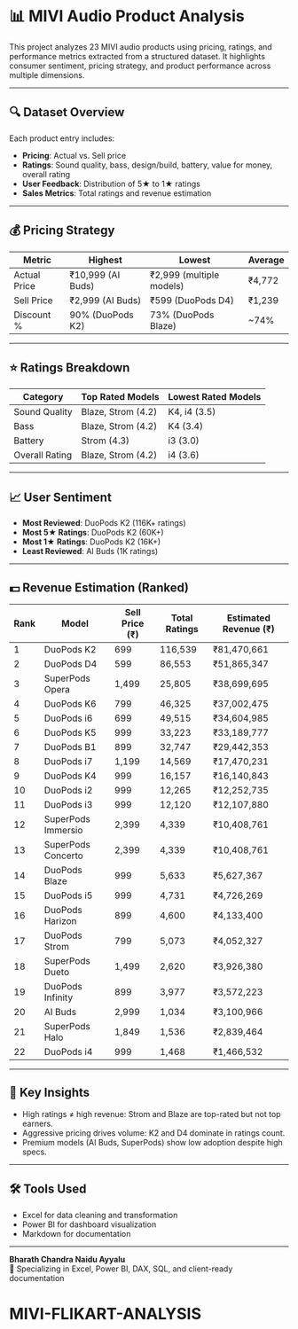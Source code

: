 # 📊 MIVI Audio Product Analysis

This project analyzes 23 MIVI audio products using pricing, ratings, and performance metrics extracted from a structured dataset. It highlights consumer sentiment, pricing strategy, and product performance across multiple dimensions.

---

## 🔍 Dataset Overview

Each product entry includes:

- **Pricing**: Actual vs. Sell price
- **Ratings**: Sound quality, bass, design/build, battery, value for money, overall rating
- **User Feedback**: Distribution of 5★ to 1★ ratings
- **Sales Metrics**: Total ratings and revenue estimation

---

## 💰 Pricing Strategy

| Metric        | Highest         | Lowest          | Average     |
|---------------|------------------|------------------|-------------|
| Actual Price  | ₹10,999 (AI Buds) | ₹2,999 (multiple models) | ₹4,772 |
| Sell Price    | ₹2,999 (AI Buds) | ₹599 (DuoPods D4)        | ₹1,239 |
| Discount %    | 90% (DuoPods K2) | 73% (DuoPods Blaze)      | ~74%   |

---

## ⭐ Ratings Breakdown

| Category         | Top Rated Models     | Lowest Rated Models |
|------------------|----------------------|----------------------|
| Sound Quality    | Blaze, Strom (4.2)   | K4, i4 (3.5)         |
| Bass             | Blaze, Strom (4.2)   | K4 (3.4)             |
| Battery          | Strom (4.3)          | i3 (3.0)             |
| Overall Rating   | Blaze, Strom (4.2)   | i4 (3.6)             |

---

## 📈 User Sentiment

- **Most Reviewed**: DuoPods K2 (116K+ ratings)
- **Most 5★ Ratings**: DuoPods K2 (60K+)
- **Most 1★ Ratings**: DuoPods K2 (16K+)
- **Least Reviewed**: AI Buds (1K ratings)

---

## 💵 Revenue Estimation (Ranked)

| Rank | Model               | Sell Price (₹) | Total Ratings | Estimated Revenue (₹) |
|------|---------------------|----------------|----------------|------------------------|
| 1    | DuoPods K2          | 699            | 116,539        | ₹81,470,661            |
| 2    | DuoPods D4          | 599            | 86,553         | ₹51,865,347            |
| 3    | SuperPods Opera     | 1,499          | 25,805         | ₹38,699,695            |
| 4    | DuoPods K6          | 799            | 46,325         | ₹37,002,475            |
| 5    | DuoPods i6          | 699            | 49,515         | ₹34,604,985            |
| 6    | DuoPods K5          | 999            | 33,223         | ₹33,189,777            |
| 7    | DuoPods B1          | 899            | 32,747         | ₹29,442,353            |
| 8    | DuoPods i7          | 1,199          | 14,569         | ₹17,470,231            |
| 9    | DuoPods K4          | 999            | 16,157         | ₹16,140,843            |
| 10   | DuoPods i2          | 999            | 12,265         | ₹12,252,735            |
| 11   | DuoPods i3          | 999            | 12,120         | ₹12,107,880            |
| 12   | SuperPods Immersio  | 2,399          | 4,339          | ₹10,408,761            |
| 13   | SuperPods Concerto  | 2,399          | 4,339          | ₹10,408,761            |
| 14   | DuoPods Blaze       | 999            | 5,633          | ₹5,627,367             |
| 15   | DuoPods i5          | 999            | 4,731          | ₹4,726,269             |
| 16   | DuoPods Harizon     | 899            | 4,600          | ₹4,133,400             |
| 17   | DuoPods Strom       | 799            | 5,073          | ₹4,052,327             |
| 18   | SuperPods Dueto     | 1,499          | 2,620          | ₹3,926,380             |
| 19   | DuoPods Infinity    | 899            | 3,977          | ₹3,572,223             |
| 20   | AI Buds             | 2,999          | 1,034          | ₹3,100,966             |
| 21   | SuperPods Halo      | 1,849          | 1,536          | ₹2,839,464             |
| 22   | DuoPods i4          | 999            | 1,468          | ₹1,466,532             |  

---

## 📌 Key Insights

- High ratings ≠ high revenue: Strom and Blaze are top-rated but not top earners.
- Aggressive pricing drives volume: K2 and D4 dominate in ratings count.
- Premium models (AI Buds, SuperPods) show low adoption despite high specs.

---

## 🛠️ Tools Used

- Excel for data cleaning and transformation
- Power BI for dashboard visualization
- Markdown for documentation

---

**Bharath Chandra Naidu Ayyalu**  
🧠 Specializing in Excel, Power BI, DAX, SQL, and client-ready documentation


# MIVI-FLIKART-ANALYSIS

